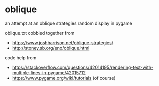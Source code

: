 # oblique
an attempt at an oblique strategies random display in pygame 

oblique.txt cobbled together from 
* https://www.joshharrison.net/oblique-strategies/
* http://stoney.sb.org/eno/oblique.html

code help from 
* https://stackoverflow.com/questions/42014195/rendering-text-with-multiple-lines-in-pygame/42015712
* https://www.pygame.org/wiki/tutorials (of course)
